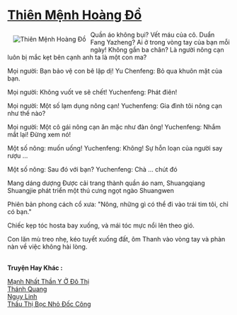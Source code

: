 <a href="https://truyentiki.com/thien-menh-hoang-do.31975/" title="Thiên Mệnh Hoàng Đồ"><h1>Thiên Mệnh Hoàng Đồ</h1></a><div style="display:table"><img align="right" style="float: left; padding: 10px;" src="https://truyentiki.com/a/img/str/src/31975.jpg" alt="Thiên Mệnh Hoàng Đồ">Quần áo không bụi? Vết máu của cô. Duẩn Fang Yazheng? Ai ở trong vòng tay của bạn mỗi ngày! Không gần ba chân? Là người nông cạn luôn bị mắc kẹt bên cạnh anh ta là một con ma? <p></p> Mọi người: Bạn bảo vệ con bê lập dị! Yu Chenfeng: Bỏ qua khuôn mặt của bạn. <p></p> Mọi người: Không vuốt ve sẽ chết! Yuchenfeng: Phát điên! <p></p> Mọi người: Một số lạm dụng nông cạn! Yuchenfeng: Gia đình tôi nông cạn như thế nào? <p></p> Mọi người: Một cô gái nông cạn ăn mặc như đàn ông! Yuchenfeng: Nhắm mắt lại! Đừng xem nó! <p></p> Một số nông: muốn uống! Yuchenfeng: Không! Sự hỗn loạn của người say rượu ... <p></p> Một số nông: Sau đó với bạn? Yuchenfeng: Chà ... chút đó <p></p> Mang dáng dượng Được cải trang thành quần áo nam, Shuangqiang Shuangjie phát triển một thú cưng ngọt ngào Shuangwen <p></p> Phiên bản phong cách cổ xưa: "Nông, những gì có thể đi vào trái tim tôi, chỉ có bạn." <p></p> Chiếc kẹp tóc hosta bay xuống, và mái tóc mực nổi lên theo gió. <p></p> Con lăn mù treo nhẹ, kéo tuyết xuống đất, ôm Thanh vào vòng tay và phàn nàn về việc không hài lòng.</div><p><br><b>Truyện Hay Khác :</b></p><a href="https://truyentiki.com/manh-nhat-than-y-o-do-thi.31974/" alt="Mạnh Nhất Thần Y Ở Đô Thị">Mạnh Nhất Thần Y Ở Đô Thị</a><br/><a href="https://github.com/nownovels/top500/tree/master/truyenhay/33897/" alt="Thánh Quang">Thánh Quang</a><br/><a href="https://github.com/nownovels/truyenhay/tree/master/truyenhay/30587/README.md" alt="Ngụy Linh">Ngụy Linh</a><br/><a href="https://github.com/nownovels/topcv/tree/master/truyenhay/31683/README.md" alt="Thấu Thị Bọc Nhỏ Đốc Công">Thấu Thị Bọc Nhỏ Đốc Công</a><br/>